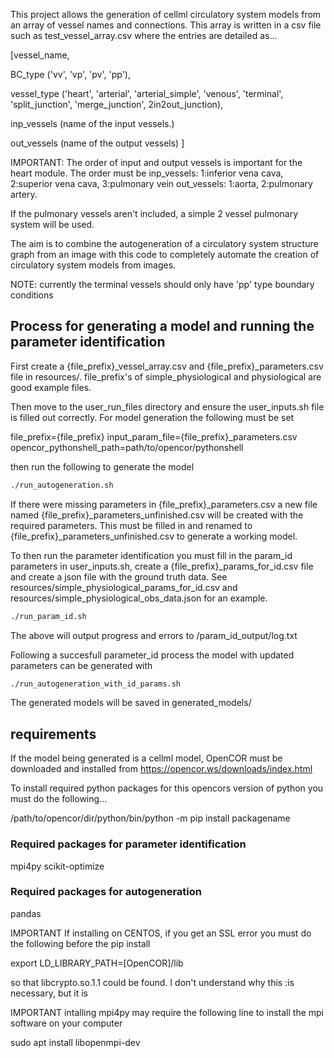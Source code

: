 This project allows the generation of cellml circulatory system models from an array of vessel names and connections. 
This array is written in a csv file such as test_vessel_array.csv where the entries are detailed as...


[vessel_name,

BC_type             ('vv', 'vp', 'pv', 'pp'),

vessel_type         ('heart', 'arterial', 'arterial_simple', 'venous', 'terminal', 'split_junction', 'merge_junction', 2in2out_junction),

inp_vessels         (name of the input vessels.)

out_vessels         (name of the output vessels)
]

IMPORTANT: The order of input and output vessels is important for the heart module. The order must be
inp_vessels: 1:inferior vena cava, 2:superior vena cava, 3:pulmonary vein
out_vessels: 1:aorta, 2:pulmonary artery.

If the pulmonary vessels aren't included, a simple 2 vessel pulmonary system will be used.

The aim is to combine the autogeneration of a circulatory system structure graph from an image with this code to
completely automate the creation of circulatory system models from images.

NOTE: currently the terminal vessels should only have 'pp' type boundary conditions

## Process for generating a model and running the parameter identification

First create a {file_prefix}_vessel_array.csv and {file_prefix}_parameters.csv file in resources/.
file_prefix's of simple_physiological and physiological are good example files.

Then move to the user_run_files directory and ensure the user_inputs.sh file is filled out correctly. 
For model generation the following must be set

file_prefix={file_prefix} 
input_param_file={file_prefix}_parameters.csv
opencor_pythonshell_path=path/to/opencor/pythonshell

then run the following to generate the model

```bash
./run_autogeneration.sh
```

If there were missing parameters in {file_prefix}_parameters.csv a new file named 
{file_prefix}_parameters_unfinished.csv will be created with the required parameters.
This must be filled in and renamed to {file_prefix}_parameters_unfinished.csv to
generate a working model.

To then run the parameter identification you must fill in the param_id parameters in user_inputs.sh,
create a {file_prefix}_params_for_id.csv file and
create a json file with the ground truth data. See resources/simple_physiological_params_for_id.csv and resources/simple_physiological_obs_data.json for an example.

```bash
./run_param_id.sh
```

The above will output progress and errors to /param_id_output/log.txt

Following a succesfull parameter_id process the model with updated parameters can be generated with
```bash
./run_autogeneration_with_id_params.sh
```

The generated models will be saved in generated_models/


## requirements  

If the model being generated is a cellml model, OpenCOR must be downloaded 
and installed from https://opencor.ws/downloads/index.html  

To install required python packages for this opencors version of python
you must do the following...  

/path/to/opencor/dir/python/bin/python -m pip install packagename

### Required packages for parameter identification
mpi4py
scikit-optimize

### Required packages for autogeneration
pandas

IMPORTANT If installing on CENTOS, if you get an SSL error you must do the following before the pip install

export LD_LIBRARY_PATH=[OpenCOR]/lib

so that libcrypto.so.1.1 could be
found. I don't understand why this :is necessary, but it is

IMPORTANT intalling mpi4py may require the following line 
to install the mpi software on your computer

sudo apt install libopenmpi-dev
